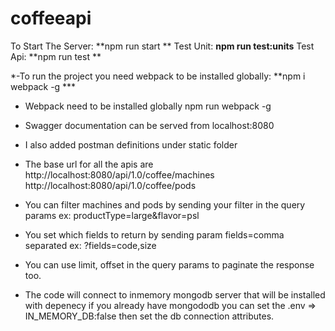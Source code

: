 # coffeeapi
To Start The Server: **npm run start **
Test Unit: **npm run test:units** 
Test Api: **npm run test ** 



*-To run the project you need webpack to be installed globally: **npm i webpack -g ***

- Webpack need to be installed globally npm run webpack -g

- Swagger documentation can be served from localhost:8080
- I also added postman definitions under static folder

- The base url for all the apis are 
http://localhost:8080/api/1.0/coffee/machines
http://localhost:8080/api/1.0/coffee/pods 

- You can filter machines and pods by sending your filter in the query params
ex: productType=large&flavor=psl

- You set which fields to return by sending param fields=comma separated
ex: ?fields=code,size

- You can use limit, offset in the query params to paginate the response too. 

- The code will connect to inmemory mongodb server that will be installed with depenecy
if you already have mongododb 
you can set the .env =>  IN_MEMORY_DB:false then set the db connection attributes. 


